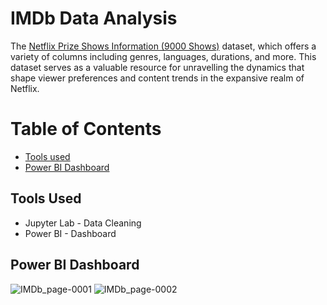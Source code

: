 # IMDb Data Analysis
The [Netflix Prize Shows Information (9000 Shows)](https://www.kaggle.com/datasets/akashguna/netflix-prize-shows-information) dataset, which offers a variety of columns including genres, languages, durations, and more. This dataset serves as a valuable resource for unravelling the dynamics that shape viewer preferences and content trends in the expansive realm of Netflix.

# <span> Table of Contents </span>
* [Tools used](#tools-used)
* [Power BI Dashboard](#power-bi-dashboard)

## Tools Used
* Jupyter Lab - Data Cleaning
* Power BI - Dashboard

## Power BI Dashboard
![IMDb_page-0001](https://github.com/karlyndiary/IMDb-Data-Analysis/assets/116041695/30b92dd9-469d-498a-b448-6b8f1f66c23a)
![IMDb_page-0002](https://github.com/karlyndiary/IMDb-Data-Analysis/assets/116041695/e96f32a5-2057-4fa9-a7bc-1ea05c6f9782)
